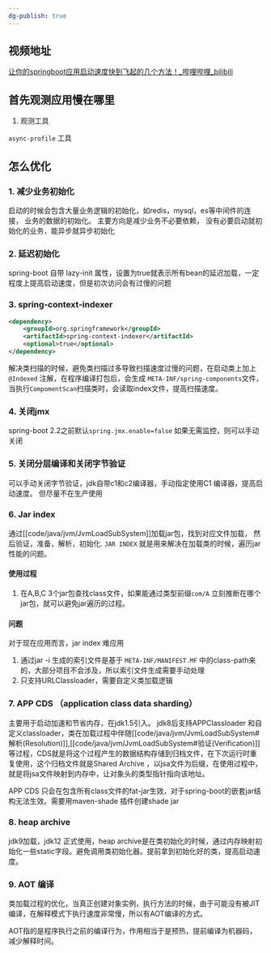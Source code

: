 ```yaml
---
dg-publish: true
---
```


## 视频地址

[让你的springboot应用启动速度快到飞起的几个方法！_哔哩哔哩_bilibili](https://www.bilibili.com/video/BV1Ed4y1X7p7/?spm_id_from=333.337.search-card.all.click&vd_source=1690412baac5d9ecc946844006611737)


## 首先观测应用慢在哪里

1. 观测工具

`async-profile` 工具

## 怎么优化

### 1. 减少业务初始化

启动的时候会包含大量业务逻辑的初始化，如redis，mysql，es等中间件的连接， 业务的数据的初始化。 主要方向是减少业务不必要依赖， 没有必要启动就初始化的业务，能异步就异步初始化

### 2. 延迟初始化

spring-boot 自带 lazy-init 属性，设置为true就表示所有bean的延迟加载，一定程度上提高启动速度，但是初次访问会有过慢的问题

### 3. spring-context-indexer

```xml
<dependency>
	<groupId>org.springframework</groupId>
	<artifactId>spring-context-indexer</artifactId>
	<optional>true</optional>
</dependency>
```

解决类扫描的时候，避免类扫描过多导致扫描速度过慢的问题，在启动类上加上`@Indexed` 注解，在程序编译打包后，会生成 `META-INF/spring-components`文件，当执行`CompomentScan`扫描类时，会读取index文件，提高扫描速度。

### 4. 关闭jmx
spring-boot 2.2之前默认`spring.jmx.enable=false`
如果无需监控，则可以手动关闭

### 5. 关闭分层编译和关闭字节验证

可以手动关闭字节验证，jdk自带c1和c2编译器，手动指定使用C1 编译器，提高启动速度。 但尽量不在生产使用

### 6.  Jar index

通过[[code/java/jvm/JvmLoadSubSystem]]加载jar包，找到对应文件加载， 然后验证，准备，解析，初始化.
`JAR INDEX` 就是用来解决在加载类的时候，遍历jar性能的问题。

#### 使用过程

1. 在A,B,C 3个jar包查找class文件，如果能通过类型前缀`com/A` 立刻推断在哪个jar包，就可以避免jar遍历的过程。

#### 问题

对于现在应用而言，jar index 难应用
1. 通过jar -i 生成的索引文件是基于 `META-INF/MANIFEST.MF` 中的class-path来的，大部分项目不会涉及，所以索引文件生成需要手动处理
2. 只支持URLClassloader，需要自定义类加载逻辑

### 7. APP CDS （application  class data sharding）

主要用于启动加速和节省内存，在jdk1.5引入。 jdk8后支持APPClassloader 和自定义classloader，类在加载过程中伴随[[code/java/jvm/JvmLoadSubSystem#解析(Resolution)]],[[code/java/jvm/JvmLoadSubSystem#验证(Verification)]]等过程，CDS就是将这个过程产生的数据结构存储到归档文件，在下次运行时重复使用，这个归档文件就是Shared Archive ，以jsa文件为后缀，在使用过程中，就是将jsa文件映射到内存中，让对象头的类型指针指向该地址。

APP CDS 只会在包含所有class文件的fat-jar生效，对于spring-boot的嵌套jar结构无法生效。需要用maven-shade 插件创建shade jar

### 8. heap archive
jdk9加载，jdk12 正式使用，heap archive是在类初始化的时候，通过内存映射初始化一些static字段。避免调用类初始化器。提前拿到初始化好的类，提高启动速度。

### 9. AOT 编译

类加载过程的优化，当真正创建对象实例，执行方法的时候，由于可能没有被JIT编译，在解释模式下执行速度非常慢，所以有AOT编译的方式。

AOT指的是程序执行之前的编译行为，作用相当于是预热，提前编译为机器码，减少解释时间。





